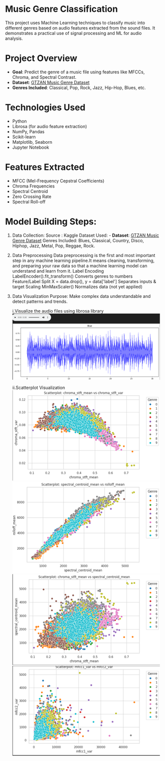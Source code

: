 # Music Genre Classification
This project uses Machine Learning techniques to classify music into different genres based on audio features extracted from the sound files. It demonstrates a practical use of signal processing and ML for audio analysis.

# Project Overview
- **Goal**: Predict the genre of a music file using features like MFCCs, Chroma, and Spectral Contrast.
- **Dataset**: [GTZAN Music Genre Dataset](https://www.kaggle.com/datasets/andradaolteanu/gtzan-dataset-music-genre-classification)
- **Genres Included**: Classical, Pop, Rock, Jazz, Hip-Hop, Blues, etc.

# Technologies Used
- Python
- Librosa (for audio feature extraction)
- NumPy, Pandas
- Scikit-learn
- Matplotlib, Seaborn
- Jupyter Notebook

# Features Extracted
- MFCC (Mel-Frequency Cepstral Coefficients)
- Chroma Frequencies
- Spectral Centroid
- Zero Crossing Rate
- Spectral Roll-off

# Model Building Steps:
  1. Data Collection:
     Source : Kaggle
     Dataset Used: - **Dataset**: [GTZAN Music Genre Dataset](https://www.kaggle.com/datasets/andradaolteanu/gtzan-dataset-music-genre-classification)
     Genres Included: Blues, Classical, Country, Disco, Hiphop, Jazz, Metal, Pop, Reggae, Rock.

  2. Data Preprocessing
     Data preprocessing is the first and most important step in any machine learning pipeline.It means cleaning, transforming, and preparing your raw data so that a machine       learning model can understand and learn from it.
     Label Encoding	LabelEncoder().fit_transform()	Converts genres to numbers
     Feature/Label Split	X = data.drop(), y = data['label']	Separates inputs & target
     Scaling	MinMaxScaler()	Normalizes data (not yet applied)

  3. Data Visualization
     Purpose: Make complex data understandable and detect patterns and trends.
     
     i.Visualize the audio files using librosa library
     ![bluess](images/bluess.png)

     ii.Scatterplot Visualization
      ![scatter1](images/scatter1.png) ![scatter3](images/scatter3.png) ![scatter2](images/scatter2.png) ![scatter4](images/scatter4.png)

      
     
     
     

